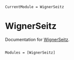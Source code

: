 ```@meta
CurrentModule = WignerSeitz
```

# WignerSeitz

Documentation for [WignerSeitz](https://github.com/brainandforce/WignerSeitz.jl).

```@index
```

```@autodocs
Modules = [WignerSeitz]
```
